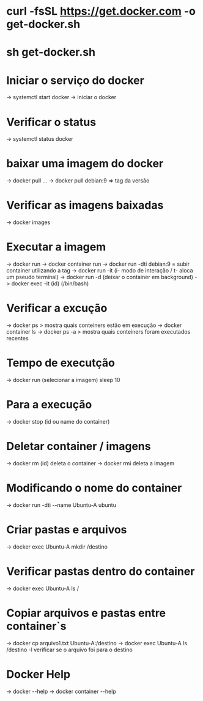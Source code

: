 # curl -fsSL https://get.docker.com -o get-docker.sh
# sh get-docker.sh


# Iniciar o serviço do docker
-> systemctl start docker -> iniciar o docker

# Verificar o status
-> systemctl status docker

# baixar uma imagem do docker
-> docker pull ...
-> docker pull debian:9 => tag da versão

# Verificar as imagens baixadas
-> docker images

# Executar a imagem
-> docker run
-> docker container run
-> docker run -dti debian:9 =  subir container utilizando a tag
-> docker run -it (i- modo de interação / t- aloca um pseudo terminal)
-> docker run -d (deixar o container em background)
-> docker exec -it (id) (/bin/bash)

# Verificar a excução
-> docker ps > mostra quais conteiners estão em execução
-> docker container ls
-> docker ps -a > mostra quais conteiners foram executados recentes 

# Tempo de executção
-> docker run (selecionar a imagem) sleep 10 

# Para a execução
-> docker stop (id ou name do container)

# Deletar container / imagens
-> docker rm (id) deleta o container
-> docker rmi deleta a imagem

# Modificando o nome do container
-> docker run -dti --name Ubuntu-A ubuntu 

# Criar pastas e arquivos
-> docker exec Ubuntu-A mkdir /destino

# Verificar pastas dentro do container
-> docker exec Ubuntu-A ls /

# Copiar arquivos e pastas entre container`s
-> docker cp arquivo1.txt Ubuntu-A:/destino
-> docker exec Ubuntu-A ls /destino -l verificar se o arquivo foi para o destino

# Docker Help
-> docker --help
-> docker container --help